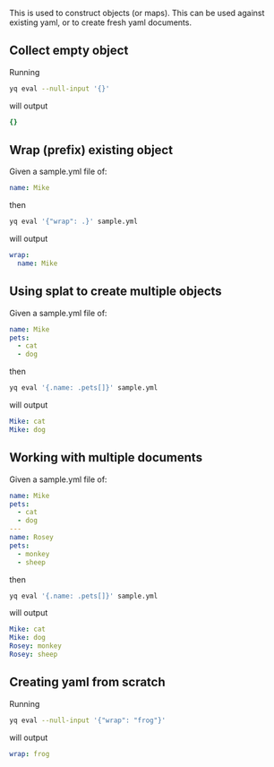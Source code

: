This is used to construct objects (or maps). This can be used against existing yaml, or to create fresh yaml documents.
## Collect empty object
Running
```bash
yq eval --null-input '{}'
```
will output
```yaml
{}
```

## Wrap (prefix) existing object
Given a sample.yml file of:
```yaml
name: Mike
```
then
```bash
yq eval '{"wrap": .}' sample.yml
```
will output
```yaml
wrap:
  name: Mike
```

## Using splat to create multiple objects
Given a sample.yml file of:
```yaml
name: Mike
pets:
  - cat
  - dog
```
then
```bash
yq eval '{.name: .pets[]}' sample.yml
```
will output
```yaml
Mike: cat
Mike: dog
```

## Working with multiple documents
Given a sample.yml file of:
```yaml
name: Mike
pets:
  - cat
  - dog
---
name: Rosey
pets:
  - monkey
  - sheep
```
then
```bash
yq eval '{.name: .pets[]}' sample.yml
```
will output
```yaml
Mike: cat
Mike: dog
Rosey: monkey
Rosey: sheep
```

## Creating yaml from scratch
Running
```bash
yq eval --null-input '{"wrap": "frog"}'
```
will output
```yaml
wrap: frog
```

